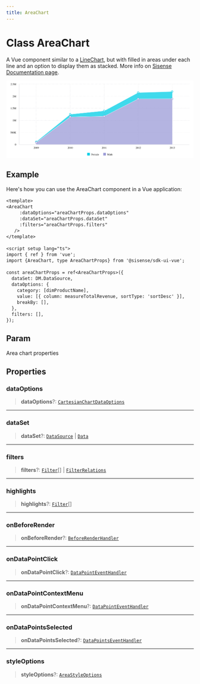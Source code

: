 ```yaml
---
title: AreaChart
---
```


# Class AreaChart

A Vue component similar to a [LineChart](class.LineChart.md),
but with filled in areas under each line and an option to display them as stacked.
More info on [Sisense Documentation page](https://docs.sisense.com/main/SisenseLinux/area-chart.htm).

<img src="../../../img/area-chart-example-1.png" width="800"/>

## Example

Here's how you can use the AreaChart component in a Vue application:
```vue
<template>
<AreaChart
     :dataOptions="areaChartProps.dataOptions"
     :dataSet="areaChartProps.dataSet"
     :filters="areaChartProps.filters"
   />
</template>

<script setup lang="ts">
import { ref } from 'vue';
import {AreaChart, type AreaChartProps} from '@sisense/sdk-ui-vue';

const areaChartProps = ref<AreaChartProps>({
  dataSet: DM.DataSource,
  dataOptions: {
    category: [dimProductName],
    value: [{ column: measureTotalRevenue, sortType: 'sortDesc' }],
    breakBy: [],
  },
  filters: [],
});
```

## Param

Area chart properties

## Properties

### dataOptions

> **dataOptions**?: [`CartesianChartDataOptions`](../interfaces/interface.CartesianChartDataOptions.md)

***

### dataSet

> **dataSet**?: [`DataSource`](../../sdk-data/type-aliases/type-alias.DataSource.md) \| [`Data`](../../sdk-data/interfaces/interface.Data.md)

***

### filters

> **filters**?: [`Filter`](../../sdk-data/interfaces/interface.Filter.md)[] \| [`FilterRelations`](../../sdk-data/interfaces/interface.FilterRelations.md)

***

### highlights

> **highlights**?: [`Filter`](../../sdk-data/interfaces/interface.Filter.md)[]

***

### onBeforeRender

> **onBeforeRender**?: [`BeforeRenderHandler`](../type-aliases/type-alias.BeforeRenderHandler.md)

***

### onDataPointClick

> **onDataPointClick**?: [`DataPointEventHandler`](../../sdk-ui/type-aliases/type-alias.DataPointEventHandler.md)

***

### onDataPointContextMenu

> **onDataPointContextMenu**?: [`DataPointEventHandler`](../../sdk-ui/type-aliases/type-alias.DataPointEventHandler.md)

***

### onDataPointsSelected

> **onDataPointsSelected**?: [`DataPointsEventHandler`](../../sdk-ui/type-aliases/type-alias.DataPointsEventHandler.md)

***

### styleOptions

> **styleOptions**?: [`AreaStyleOptions`](../interfaces/interface.AreaStyleOptions.md)
